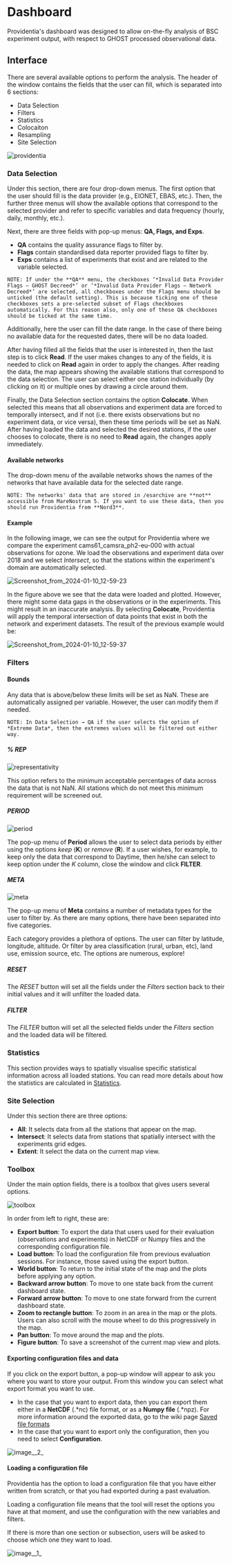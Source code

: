 # Dashboard

Providentia's dashboard was designed to allow on-the-fly analysis of BSC experiment output, with respect to GHOST processed observational data.

## Interface

There are several available options to perform the analysis. The header of the window contains the fields that the user can fill, which is separated into 6 sections: 

- Data Selection
- Filters
- Statistics
- Colocaiton
- Resampling
- Site Selection

![providentia](uploads/8ee58f0d52d98cdfe0bb173a7aa7f4fd/providentia.png)

### Data Selection
Under this section, there are four drop-down menus. The first option that the user should fill is the data provider (e.g., EIONET, EBAS, etc.). Then, the further three menus will show the available options that correspond to the selected provider and refer to specific variables and data frequency (hourly, daily, monthly, etc.).

Next, there are three fields with pop-up menus: **QA, Flags, and Exps**.
* **QA** contains the quality assurance flags to filter by.
* **Flags** contain standardised data reporter provided flags to filter by.
* **Exps** contains a list of experiments that exist and are related to the variable selected.

`NOTE: If under the **QA** menu, the checkboxes ‘*Invalid Data Provider Flags – GHOST Decreed*’ or ‘*Invalid Data Provider Flags – Network Decreed*’ are selected, all checkboxes under the Flags menu should be unticked (the default setting). This is because ticking one of these checkboxes sets a pre-selected subset of Flags checkboxes automatically. For this reason also, only one of these QA checkboxes should be ticked at the same time.`

Additionally, here the user can fill the date range. In the case of there being no available data for the requested dates, there will be no data loaded.

After having filled all the fields that the user is interested in, then the last step is to click **Read**. If the user makes changes to any of the fields, it is needed to click on **Read** again in order to apply the changes.
After reading the data, the map appears showing the available stations that correspond to the data selection. The user can select either one station individually (by clicking on it) or multiple ones by drawing a circle around them.

Finally, the Data Selection section contains the option **Colocate**. When selected this means that all observations and experiment data are forced to temporally intersect, and if not (i.e. there exists observations but no experiment data, or vice versa), then these time periods will be set as NaN. After having loaded the data and selected the desired stations, if the user chooses to colocate, there is no need to **Read** again, the changes apply immediately.

#### Available networks

The drop-down menu of the available networks shows the names of the networks that have available data for the selected date range.

`NOTE: The networks' data that are stored in /esarchive are **not** accessible from MareNostrum 5. If you want to use these data, then you should run Providentia from **Nord3**.`

#### Example

In the following image, we can see the output for Providentia where we compare the experiment cams61_camsra_ph2-eu-000 with actual observations for ozone. We load the observations and experiment data over 2018 and we select *Intersect*, so that the stations within the experiment's domain are automatically selected.

![Screenshot_from_2024-01-10_12-59-23](uploads/3f9c3a70fffb9df0554fb9729a3fafa7/Screenshot_from_2024-01-10_12-59-23.png)

In the figure above we see that the data were loaded and plotted. However, there might some data gaps in the observations or in the experiments. This might result in an inaccurate analysis. By selecting **Colocate**, Providentia will apply the temporal intersection of data points that exist in both the network and experiment datasets. The result of the previous example would be:

![Screenshot_from_2024-01-10_12-59-37](uploads/24d8f56ad55097e1c33cb550474aa224/Screenshot_from_2024-01-10_12-59-37.png)

### Filters

#### Bounds

Any data that is above/below these limits will be set as NaN. These are automatically assigned per variable. However, the user can modify them if needed.

`NOTE: In Data Selection → QA if the user selects the option of *Extreme Data*, then the extremes values will be filtered out either way.`

##### % REP

![representativity](uploads/5585713ee6a6fe39c0e6862c51caea00/representativity.png)

This option refers to the minimum acceptable percentages of data across the data that is not NaN. All stations which do not meet this minimum requirement will be screened out.

##### PERIOD

![period](uploads/c68f01ad1ee67853635af9675746eb9b/period.png)

The pop-up menu of **Period** allows the user to select data periods by either using the options *keep* (**K**) or *remove* (**R**). If a user wishes, for example, to keep only the data that correspond to Daytime, then he/she can select to keep option under the *K* column, close the window and click **FILTER**. 

##### META

![meta](uploads/237275e23801cbaea31a3e7a2e3590ea/meta.png)

The pop-up menu of **Meta** contains a number of metadata types for the user to filter by. As there are many options, there have been separated into five categories.

Each category provides a plethora of options. The user can filter by latitude, longitude, altitude. Or filter by area classification (rural, urban, etc), land use, emission source, etc. The options are numerous, explore! 

##### RESET

The *RESET* button will set all the fields under the *Filters* section back to their initial values and it will unfilter the loaded data. 

##### FILTER

The *FILTER* button will set all the selected fields under the *Filters* section and the loaded data will be filtered. 

### Statistics

This section provides ways to spatially visualise specific statistical information across all loaded stations. You can read more details about how the statistics are calculated in [Statistics](https://earth.bsc.es/gitlab/ac/Providentia/-/wikis/Statistics).

### Site Selection

Under this section there are three options: 

- **All**: It selects data from all the stations that appear on the map.
- **Intersect**: It selects data from stations that spatially intersect with the experiments grid edges. 
- **Extent**: It select the data on the current map view.

### Toolbox

Under the main option fields, there is a toolbox that gives users several options.

![toolbox](uploads/71515df11b82e9de66a47bec669bef62/toolbox.png)

In order from left to right, these are:

- **Export button**: To export the data that users used for their evaluation (observations and experiments) in NetCDF or Numpy files and the corresponding configuration file.
- **Load button**: To load the configuration file from previous evaluation sessions. For instance, those saved using the export button.
- **World button**: To return to the initial state of the map and the plots before applying any option.
- **Backward arrow button**: To move to one state back from the current dashboard state.
- **Forward arrow button**: To move to one state forward from the current dashboard state.
- **Zoom to rectangle button**: To zoom in an area in the map or the plots. Users can also scroll with the mouse wheel to do this progressively in the map.
- **Pan button**: To move around the map and the plots.
- **Figure button**: To save a screenshot of the current map view and plots.

#### Exporting configuration files and data

If you click on the export button, a pop-up window will appear to ask you where you want to store your output. From this window you can select what export format you want to use.
 
- In the case that you want to export data, then you can export them either in a **NetCDF** (.*nc) file format, or as a **Numpy file** (.*npz). For more information around the exported data, go to the wiki page [Saved file formats](Saved-file-formats)
- In the case that you want to export only the configuration, then you need to select **Configuration**.

![image__2_](uploads/4a2f194e376881d8851de8be6d888334/image__2_.jpg)

#### Loading a configuration file

Providentia has the option to load a configuration file that you have either written from scratch, or that you had exported during a past evaluation. 

Loading a configuration file means that the tool will reset the options you have at that moment, and use the configuration with the new variables and filters.

If there is more than one section or subsection, users will be asked to choose which one they want to load.

![image__1_](uploads/f247999d3083d5daa62157f67f5a6568/image__1_.jpg)